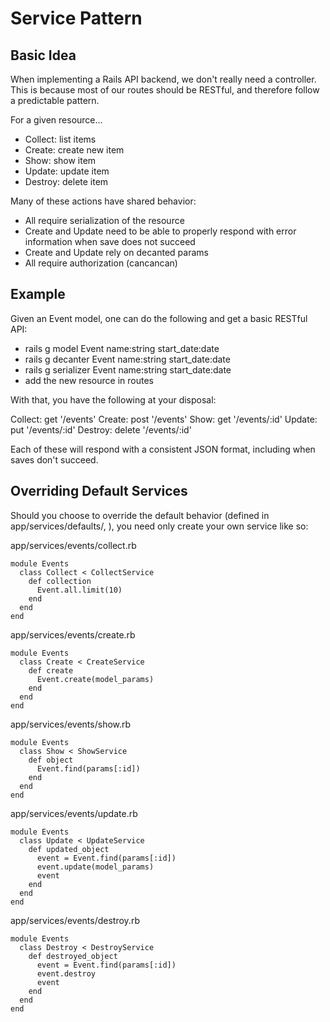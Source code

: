 # Service Pattern

## Basic Idea

When implementing a Rails API backend, we don't really need a controller. This is because most of our routes should be RESTful, and therefore follow a predictable pattern.

For a given resource...
- Collect: list items
- Create: create new item
- Show: show item
- Update: update item
- Destroy: delete item

Many of these actions have shared behavior:
- All require serialization of the resource
- Create and Update need to be able to properly respond with error information when save does not succeed
- Create and Update rely on decanted params
- All require authorization (cancancan)

## Example

Given an Event model, one can do the following and get a basic RESTful API:

- rails g model Event name:string start_date:date
- rails g decanter Event name:string start_date:date
- rails g serializer Event name:string start_date:date
- add the new resource in routes

With that, you have the following at your disposal:

Collect: get '/events'
Create: post '/events'
Show: get '/events/:id'
Update: put '/events/:id'
Destroy: delete '/events/:id'

Each of these will respond with a consistent JSON format, including when saves don't succeed.

## Overriding Default Services

Should you choose to override the default behavior (defined in app/services/defaults/, ), you need only create your own service like so:

app/services/events/collect.rb

```
module Events
  class Collect < CollectService
    def collection
      Event.all.limit(10)
    end
  end
end
```

app/services/events/create.rb

```
module Events
  class Create < CreateService
    def create
      Event.create(model_params)
    end
  end
end
```

app/services/events/show.rb

```
module Events
  class Show < ShowService
    def object
      Event.find(params[:id])
    end
  end
end
```

app/services/events/update.rb

```
module Events
  class Update < UpdateService
    def updated_object
      event = Event.find(params[:id])
      event.update(model_params)
      event
    end
  end
end
```

app/services/events/destroy.rb

```
module Events
  class Destroy < DestroyService
    def destroyed_object
      event = Event.find(params[:id])
      event.destroy
      event
    end
  end
end
```
